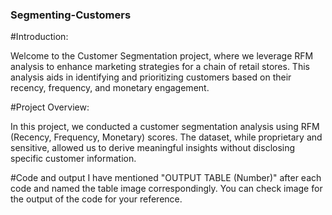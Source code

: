 ### Segmenting-Customers

#Introduction:

Welcome to the Customer Segmentation project, where we leverage RFM analysis to enhance marketing strategies for a chain of retail stores. This analysis aids in identifying and prioritizing customers based on their recency, frequency, and monetary engagement.

#Project Overview:

In this project, we conducted a customer segmentation analysis using RFM (Recency, Frequency, Monetary) scores. The dataset, while proprietary and sensitive, allowed us to derive meaningful insights without disclosing specific customer information.

#Code and output
I have mentioned "OUTPUT TABLE (Number)" after each code and named the table image correspondingly. You can check image for the output of the code for your reference.
